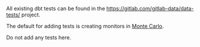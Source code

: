 All existing dbt tests can be found in the https://gitlab.com/gitlab-data/data-tests/ project.

The default for adding tests is creating monitors in [Monte Carlo](https://about.gitlab.com/handbook/business-technology/data-team/platform/monte-carlo/).

Do not add any tests here.
